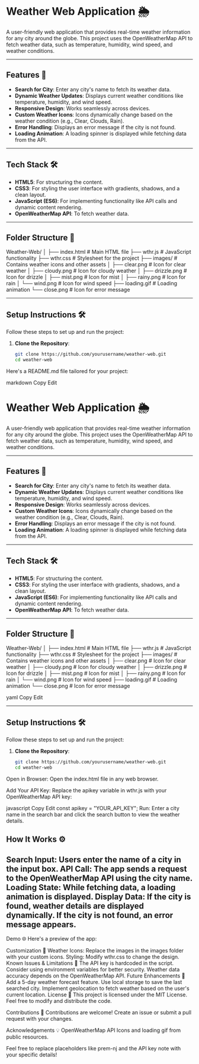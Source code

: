 
# Weather Web Application 🌦️

A user-friendly web application that provides real-time weather information for any city around the globe. This project uses the OpenWeatherMap API to fetch weather data, such as temperature, humidity, wind speed, and weather conditions.

---

## Features 🚀
- **Search for City**: Enter any city's name to fetch its weather data.
- **Dynamic Weather Updates**: Displays current weather conditions like temperature, humidity, and wind speed.
- **Responsive Design**: Works seamlessly across devices.
- **Custom Weather Icons**: Icons dynamically change based on the weather condition (e.g., Clear, Clouds, Rain).
- **Error Handling**: Displays an error message if the city is not found.
- **Loading Animation**: A loading spinner is displayed while fetching data from the API.

---

## Tech Stack 🛠️
- **HTML5**: For structuring the content.
- **CSS3**: For styling the user interface with gradients, shadows, and a clean layout.
- **JavaScript (ES6)**: For implementing functionality like API calls and dynamic content rendering.
- **OpenWeatherMap API**: To fetch weather data.

---

## Folder Structure 📂
Weather-Web/ │ ├── index.html # Main HTML file ├── wthr.js # JavaScript functionality ├── wthr.css # Stylesheet for the project ├── images/ # Contains weather icons and other assets │ ├── clear.png # Icon for clear weather │ ├── cloudy.png # Icon for cloudy weather │ ├── drizzle.png # Icon for drizzle │ ├── mist.png # Icon for mist │ ├── rainy.png # Icon for rain │ └── wind.png # Icon for wind speed ├── loading.gif # Loading animation └── close.png # Icon for error message

---

## Setup Instructions 🛠️
Follow these steps to set up and run the project:

1. **Clone the Repository**:
   ```bash
   git clone https://github.com/yourusername/weather-web.git
   cd weather-web

Here's a README.md file tailored for your project:

markdown
Copy
Edit
# Weather Web Application 🌦️

A user-friendly web application that provides real-time weather information for any city around the globe. This project uses the OpenWeatherMap API to fetch weather data, such as temperature, humidity, wind speed, and weather conditions.

---

## Features 🚀
- **Search for City**: Enter any city's name to fetch its weather data.
- **Dynamic Weather Updates**: Displays current weather conditions like temperature, humidity, and wind speed.
- **Responsive Design**: Works seamlessly across devices.
- **Custom Weather Icons**: Icons dynamically change based on the weather condition (e.g., Clear, Clouds, Rain).
- **Error Handling**: Displays an error message if the city is not found.
- **Loading Animation**: A loading spinner is displayed while fetching data from the API.

---

## Tech Stack 🛠️
- **HTML5**: For structuring the content.
- **CSS3**: For styling the user interface with gradients, shadows, and a clean layout.
- **JavaScript (ES6)**: For implementing functionality like API calls and dynamic content rendering.
- **OpenWeatherMap API**: To fetch weather data.

---

## Folder Structure 📂
Weather-Web/ │ ├── index.html # Main HTML file ├── wthr.js # JavaScript functionality ├── wthr.css # Stylesheet for the project ├── images/ # Contains weather icons and other assets │ ├── clear.png # Icon for clear weather │ ├── cloudy.png # Icon for cloudy weather │ ├── drizzle.png # Icon for drizzle │ ├── mist.png # Icon for mist │ ├── rainy.png # Icon for rain │ └── wind.png # Icon for wind speed ├── loading.gif # Loading animation └── close.png # Icon for error message

yaml
Copy
Edit

---

## Setup Instructions 🛠️
Follow these steps to set up and run the project:

1. **Clone the Repository**:
   ```bash
   git clone https://github.com/yourusername/weather-web.git
   cd weather-web
Open in Browser: Open the index.html file in any web browser.

Add Your API Key: Replace the apikey variable in wthr.js with your OpenWeatherMap API key:

javascript
Copy
Edit
const apikey = "YOUR_API_KEY";
Run: Enter a city name in the search bar and click the search button to view the weather details.

How It Works ⚙️
---------------------------
Search Input: Users enter the name of a city in the input box.
API Call: The app sends a request to the OpenWeatherMap API using the city name.
Loading State: While fetching data, a loading animation is displayed.
Display Data:
If the city is found, weather details are displayed dynamically.
If the city is not found, an error message appears.
---------------------------------------------------
Demo 🌐
Here's a preview of the app:


Customization 🎨
Weather Icons: Replace the images in the images folder with your custom icons.
Styling: Modify wthr.css to change the design.
Known Issues & Limitations 🐞
The API key is hardcoded in the script. Consider using environment variables for better security.
Weather data accuracy depends on the OpenWeatherMap API.
Future Enhancements 🔮
Add a 5-day weather forecast feature.
Use local storage to save the last searched city.
Implement geolocation to fetch weather based on the user's current location.
License 📜
This project is licensed under the MIT License. Feel free to modify and distribute the code.

Contributions 🤝
Contributions are welcome! Create an issue or submit a pull request with your changes.

Acknowledgements 💡
OpenWeatherMap API
Icons and loading gif from public resources.

Feel free to replace placeholders like prem-nj and the API key note with your specific details!
